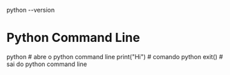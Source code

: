 python --version


# Python Command Line
python      # abre o python command line
print("Hi")     # comando python
exit()      # sai do python command line